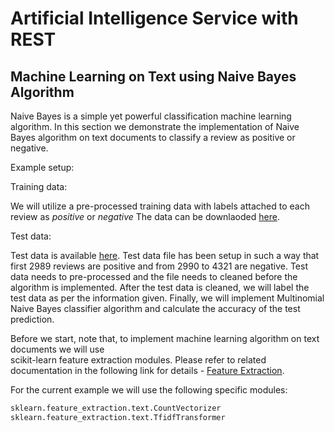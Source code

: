 # Artificial Intelligence Service with REST

## Machine Learning on Text using Naive Bayes Algorithm

Naive Bayes is a simple yet powerful classification machine learning algorithm.
In this section we demonstrate the implementation of Naive Bayes 
algorithm on text documents to classify a review as positive or negative.

Example setup:

Training data: 

We will utilize a pre-processed training data with labels attached to each review as 
*positive* or *negative*  The data can be downlaoded [here](https://azuremallikresourcediag.blob.core.windows.net/mltest/ProcessedTrain.csv).

Test data:

Test data is available [here](https://azuremallikresourcediag.blob.core.windows.net/mltest/testSet.txt).
Test data file has been setup in such a way that first 2989 reviews are positive and from 2990 to 4321 are negative.
Test data needs to pre-processed and the file needs to cleaned before the algorithm is implemented.
After the test data is cleaned, we will label the test data as per the information given.
Finally, we will implement Multinomial Naive Bayes classifier algorithm and calculate the accuracy of the test prediction.

Before we start, note that, to implement machine learning algorithm on text documents we will use  
scikit-learn feature extraction modules. Please refer to related documentation
in the following link for details - [Feature Extraction](https://scikit-learn.org/stable/modules/feature_extraction.html).

For the current example we will use the following specific modules:

```python
sklearn.feature_extraction.text.CountVectorizer
sklearn.feature_extraction.text.TfidfTransformer
```



